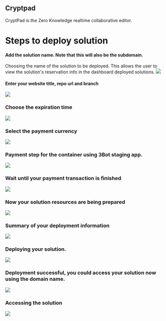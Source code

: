 ## Cryptpad
CryptPad is the Zero Knowledge realtime collaborative editor.

# Steps to deploy solution

#### Add the solution name. Note that this will also be the subdomain.
Choosing the name of the solution to be deployed. This allows the user to view the solution's reservation info in the dashboard deployed solutions.
![](img/cryptpad_1.jpg)

#### Enter your website title, repo url and branch
![](img/cryptpad_2.jpg)

### Choose the expiration time
![](img/cryptpad_3.jpg)

### Select the payment currency
![](img/cryptpad_4.jpg)

### Payment step for the container using 3Bot staging app.
![](img/cryptpad_5.jpg)

### Wait until your payment transaction is finished
![](img/cryptpad_6.jpg)

### Now your solution resources are being prepared
![](img/cryptpad_7.jpg)

### Summary of your deployment information
![](img/cryptpad_8.jpg)

### Deploying your solution.
![](img/cryptpad_9.jpg)

### Deployment successful, you could access your solution now using the domain name.
![](img/cryptpad_10.jpg)

### Accessing the solution
![](img/cryptpad_11.jpg)
